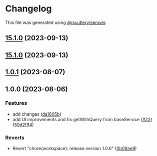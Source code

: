 # Changelog

This file was generated using [@jscutlery/semver](https://github.com/jscutlery/semver).

## [15.1.0](https://github.com/rime-dev/ngx-rime/compare/v15.0.0...v15.1.0) (2023-09-13)

## [15.1.0](https://github.com/rime-dev/ngx-rime/compare/v15.0.0...v15.1.0) (2023-09-13)

## [1.0.1](https://github.com/rime-dev/ngx-rime/compare/v1.0.0...v1.0.1) (2023-08-07)

## 1.0.0 (2023-08-06)


### Features

* add changes ([da1605b](https://github.com/rime-dev/ngx-rime/commit/da1605b36bf3b045d8298af3b8b47181bbb3c27d))
* add UI improvements and fix getWithQuery from baseService ([#22](https://github.com/rime-dev/ngx-rime/issues/22)) ([50d2f94](https://github.com/rime-dev/ngx-rime/commit/50d2f94170734a8b51ae2c776fde2110076248d2))


### Reverts

* Revert "chore(workspace): release version 1.0.0" ([0b09ae9](https://github.com/rime-dev/ngx-rime/commit/0b09ae9617224ab5e9a1991b3cf737d529acde6b))
